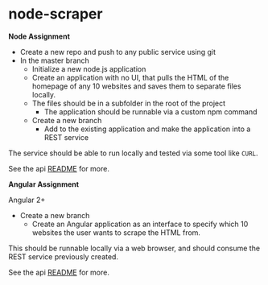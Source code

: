 # node-scraper

**Node Assignment**
* Create a new repo and push to any public service using git
* In the master branch
    * Initialize a new node.js application
    * Create an application with no UI, that pulls the HTML of the homepage of any 10 websites and saves them to separate files locally.
    * The files should be in a subfolder in the root of the project 
        * The application should be runnable via a custom npm command
    * Create a new branch
        * Add to the existing application and make the application into a REST service

The service should be able to run locally and tested via some tool like `CURL`.

See the api [README](./api/README.md) for more.

**Angular Assignment**

Angular 2+

* Create a new branch
	* Create an Angular application as an interface to specify which 10 websites the user wants to scrape the HTML from.

This should be runnable locally via a web browser, and should consume the REST service previously created.

See the api [README](./client/README.md) for more.